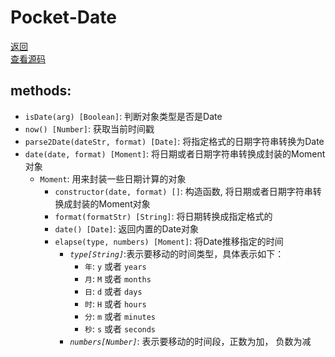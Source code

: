 # Pocket-Date
[返回](https://github.com/yanyj1993/pocket-es6)<br>
[查看源码](../src/pocket-dom/index.js)
## methods:

* `isDate(arg) [Boolean]`: 判断对象类型是否是Date
* `now() [Number]`: 获取当前时间戳
* `parse2Date(dateStr, format) [Date]`: 将指定格式的日期字符串转换为Date
* `date(date, format) [Moment]`: 将日期或者日期字符串转换成封装的Moment对象
    * `Moment`: 用来封装一些日期计算的对象
        * `constructor(date, format) []`:  构造函数, 将日期或者日期字符串转换成封装的Moment对象
        * `format(formatStr) [String]`:  将日期转换成指定格式的
        * `date() [Date]`:  返回内置的Date对象
        * `elapse(type, numbers) [Moment]`:  将Date推移指定的时间
            * *`type[String]`*:表示要移动的时间类型，具体表示如下：
                * `年`: `y` 或者 `years`
                * `月`: `M` 或者 `months`
                * `日`: `d` 或者 `days`
                * `时`: `H` 或者 `hours`
                * `分`: `m` 或者 `minutes`
                * `秒`: `s` 或者 `seconds`
            * *`numbers[Number]`*: 表示要移动的时间段，正数为加， 负数为减
